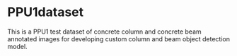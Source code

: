 # PPU1dataset
This is a PPU1 test dataset of concrete column and concrete beam annotated images for developing custom column and beam object detection model.
